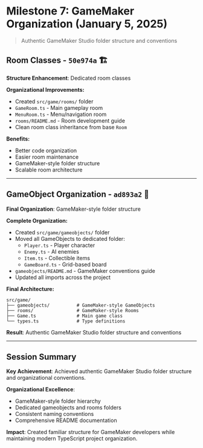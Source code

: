 # Milestone 7: GameMaker Organization (January 5, 2025)

> Authentic GameMaker Studio folder structure and conventions

## Room Classes - `50e974a` 🏗️
**Structure Enhancement**: Dedicated room classes

**Organizational Improvements:**
- Created `src/game/rooms/` folder
- `GameRoom.ts` - Main gameplay room
- `MenuRoom.ts` - Menu/navigation room
- `rooms/README.md` - Room development guide
- Clean room class inheritance from base `Room`

**Benefits:**
- Better code organization
- Easier room maintenance
- GameMaker-style folder structure
- Scalable room architecture

---

## GameObject Organization - `ad893a2` 📁
**Final Organization**: GameMaker-style folder structure

**Complete Organization:**
- Created `src/game/gameobjects/` folder
- Moved all GameObjects to dedicated folder:
  - `Player.ts` - Player character
  - `Enemy.ts` - AI enemies  
  - `Item.ts` - Collectible items
  - `GameBoard.ts` - Grid-based board
- `gameobjects/README.md` - GameMaker conventions guide
- Updated all imports across the project

**Final Architecture:**
```
src/game/
├── gameobjects/          # GameMaker-style GameObjects
├── rooms/                # GameMaker-style Rooms  
├── Game.ts               # Main game class
└── types.ts              # Type definitions
```

**Result**: Authentic GameMaker Studio folder structure and conventions

---

## Session Summary

**Key Achievement**: Achieved authentic GameMaker Studio folder structure and organizational conventions.

**Organizational Excellence**:
- GameMaker-style folder hierarchy
- Dedicated gameobjects and rooms folders
- Consistent naming conventions
- Comprehensive README documentation

**Impact**: Created familiar structure for GameMaker developers while maintaining modern TypeScript project organization.
